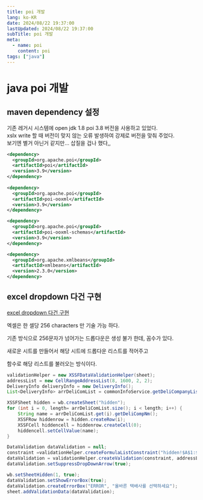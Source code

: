 ```yaml
---
title: poi 개발
lang: ko-KR
date: 2024/08/22 19:37:00
lastUpdated: 2024/08/22 19:37:00
subTitle: poi 개발
meta:
  - name: poi
    content: poi
tags: ["java"]
---
```


# java poi 개발

## maven dependency 설정

기존 레거시 시스템에 open jdk 1.8 poi 3.8 버전을 사용하고 있었다.  
xslx write 할 때 버전이 맞지 않는 오류 발생하여 강제로 버전을 맞춰 주었다.  
보기엔 별거 아닌거 같지만... 삽질을 겁나 했다,,

```xml
<dependency>
  <groupId>org.apache.poi</groupId>
  <artifactId>poi</artifactId>
  <version>3.9</version>
</dependency>
  
<dependency>
  <groupId>org.apache.poi</groupId>
  <artifactId>poi-ooxml</artifactId>
  <version>3.9</version>
</dependency>

<dependency>
  <groupId>org.apache.poi</groupId>
  <artifactId>poi-ooxml-schemas</artifactId>
  <version>3.9</version>
</dependency>

<dependency>
  <groupId>org.apache.xmlbeans</groupId>
  <artifactId>xmlbeans</artifactId>
  <version>2.3.0</version>
</dependency>
```

## excel dropdown 다건 구현

[excel dropdown 다건 구현](https://stackoverflow.com/questions/27630507/is-there-a-max-number-items-while-generating-drop-down-list-in-excel-using-apach)

엑셀은 한 셀당 256 characters 만 기술 가능 하다. 

기존 방식으로 256문자가 넘어가는 드롭다운은 생성 불가 한데, 꼼수가 있다.

새로운 시트를 만들어서 해당 시트에 드롭다운 리스트를 적어주고

함수로 해당 리스트를 불러오는 방식이다.

```java
validationHelper = new XSSFDataValidationHelper(sheet);
addressList = new CellRangeAddressList(8, 1600, 2, 2);
DeliveryInfo deliveryInfo = new DeliveryInfo();
List<DeliveryInfo> arrDeliComList = commonInfoService.getDeliCompanyList(deliveryInfo);

XSSFSheet hidden = wb.createSheet("hidden");
for (int i = 0, length= arrDeliComList.size(); i < length; i++) {
    String name = arrDeliComList.get(i).getDeliCompNm();
    XSSFRow hiddenrow = hidden.createRow(i);
    XSSFCell hiddencell = hiddenrow.createCell(0);
    hiddencell.setCellValue(name);
}

DataValidation dataValidation = null;
constraint =validationHelper.createFormulaListConstraint("hidden!$A$1:$A$" + arrDeliComList.size());
dataValidation = validationHelper.createValidation(constraint, addressList);
dataValidation.setSuppressDropDownArrow(true);

wb.setSheetHidden(1, true);
dataValidation.setShowErrorBox(true);
dataValidation.createErrorBox("ERROR", "올바른 택배사를 선택하세요");
sheet.addValidationData(dataValidation);
```